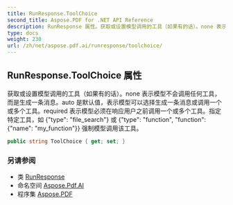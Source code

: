 ```yaml
---
title: RunResponse.ToolChoice
second_title: Aspose.PDF for .NET API Reference
description: RunResponse 属性。获取或设置模型调用的工具（如果有的话）。none 表示模型不会调用任何工具，而是生成一条消息。auto 是默认值，表示模型可以选择生成一条消息或调用一个或多个工具。required 表示模型必须在响应用户之前调用一个或多个工具。指定特定工具，如 强制模型调用该工具。
type: docs
weight: 230
url: /zh/net/aspose.pdf.ai/runresponse/toolchoice/
---
```

## RunResponse.ToolChoice 属性

获取或设置模型调用的工具（如果有的话）。none 表示模型不会调用任何工具，而是生成一条消息。auto 是默认值，表示模型可以选择生成一条消息或调用一个或多个工具。required 表示模型必须在响应用户之前调用一个或多个工具。指定特定工具，如 {"type": "file_search"} 或 {"type": "function", "function": {"name": "my_function"}} 强制模型调用该工具。

```csharp
public string ToolChoice { get; set; }
```

### 另请参阅

* 类 [RunResponse](../)
* 命名空间 [Aspose.Pdf.AI](../../../aspose.pdf.ai/)
* 程序集 [Aspose.PDF](../../../)